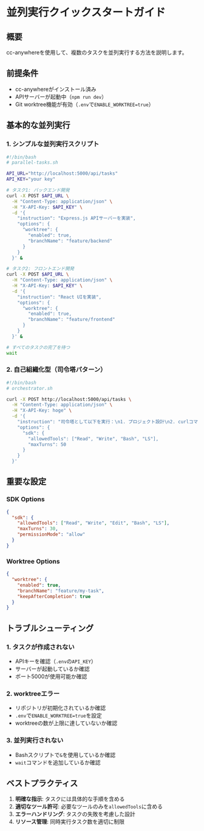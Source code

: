# 並列実行クイックスタートガイド

## 概要
cc-anywhereを使用して、複数のタスクを並列実行する方法を説明します。

## 前提条件
- cc-anywhereがインストール済み
- APIサーバーが起動中（`npm run dev`）
- Git worktree機能が有効（`.env`で`ENABLE_WORKTREE=true`）

## 基本的な並列実行

### 1. シンプルな並列実行スクリプト

```bash
#!/bin/bash
# parallel-tasks.sh

API_URL="http://localhost:5000/api/tasks"
API_KEY="your key"

# タスク1: バックエンド開発
curl -X POST $API_URL \
  -H "Content-Type: application/json" \
  -H "X-API-Key: $API_KEY" \
  -d '{
    "instruction": "Express.js APIサーバーを実装",
    "options": {
      "worktree": {
        "enabled": true,
        "branchName": "feature/backend"
      }
    }
  }' &

# タスク2: フロントエンド開発
curl -X POST $API_URL \
  -H "Content-Type: application/json" \
  -H "X-API-Key: $API_KEY" \
  -d '{
    "instruction": "React UIを実装",
    "options": {
      "worktree": {
        "enabled": true,
        "branchName": "feature/frontend"
      }
    }
  }' &

# すべてのタスクの完了を待つ
wait
```

### 2. 自己組織化型（司令塔パターン）

```bash
#!/bin/bash
# orchestrator.sh

curl -X POST http://localhost:5000/api/tasks \
  -H "Content-Type: application/json" \
  -H "X-API-Key: hoge" \
  -d '{
    "instruction": "司令塔として以下を実行：\n1. プロジェクト設計\n2. curlコマンドで3つのタスクを並列作成\n3. 各タスクの監視\n4. 結果レポート作成",
    "options": {
      "sdk": {
        "allowedTools": ["Read", "Write", "Bash", "LS"],
        "maxTurns": 50
      }
    }
  }'
```

## 重要な設定

### SDK Options
```json
{
  "sdk": {
    "allowedTools": ["Read", "Write", "Edit", "Bash", "LS"],
    "maxTurns": 30,
    "permissionMode": "allow"
  }
}
```

### Worktree Options
```json
{
  "worktree": {
    "enabled": true,
    "branchName": "feature/my-task",
    "keepAfterCompletion": true
  }
}
```

## トラブルシューティング

### 1. タスクが作成されない
- APIキーを確認（`.env`の`API_KEY`）
- サーバーが起動しているか確認
- ポート5000が使用可能か確認

### 2. worktreeエラー
- リポジトリが初期化されているか確認
- `.env`で`ENABLE_WORKTREE=true`を設定
- worktreeの数が上限に達していないか確認

### 3. 並列実行されない
- Bashスクリプトで`&`を使用しているか確認
- `wait`コマンドを追加しているか確認

## ベストプラクティス

1. **明確な指示**: タスクには具体的な手順を含める
2. **適切なツール許可**: 必要なツールのみを`allowedTools`に含める
3. **エラーハンドリング**: タスクの失敗を考慮した設計
4. **リソース管理**: 同時実行タスク数を適切に制限
